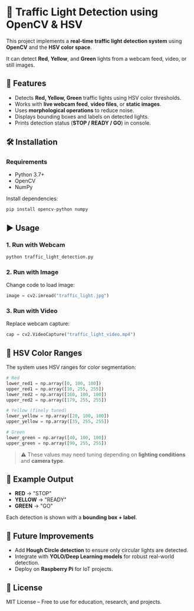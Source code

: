 # 🚦 Traffic Light Detection using OpenCV & HSV

This project implements a **real-time traffic light detection system** using **OpenCV** and the **HSV color space**.

It can detect **Red**, **Yellow**, and **Green** lights from a webcam feed, video, or still images.


## 📌 Features

* Detects **Red, Yellow, Green** traffic lights using HSV color thresholds.
* Works with **live webcam feed**, **video files**, or **static images**.
* Uses **morphological operations** to reduce noise.
* Displays bounding boxes and labels on detected lights.
* Prints detection status (**STOP / READY / GO**) in console.


## 🛠️ Installation

### Requirements

* Python 3.7+
* OpenCV
* NumPy

Install dependencies:

```bash
pip install opencv-python numpy
```


## ▶️ Usage

### 1. Run with Webcam

```bash
python traffic_light_detection.py
```

### 2. Run with Image

Change code to load image:

```python
image = cv2.imread("traffic_light.jpg")
```

### 3. Run with Video

Replace webcam capture:

```python
cap = cv2.VideoCapture("traffic_light_video.mp4")
```


## 🔑 HSV Color Ranges

The system uses HSV ranges for color segmentation:

```python
# Red
lower_red1 = np.array([0, 100, 100])
upper_red1 = np.array([10, 255, 255])
lower_red2 = np.array([160, 100, 100])
upper_red2 = np.array([179, 255, 255])

# Yellow (finely tuned)
lower_yellow = np.array([20, 100, 100])
upper_yellow = np.array([35, 255, 255])

# Green
lower_green = np.array([40, 100, 100])
upper_green = np.array([90, 255, 255])
```

> ⚠️ These values may need tuning depending on **lighting conditions** and **camera type**.


## 📸 Example Output

* **RED** → "STOP"
* **YELLOW** → "READY"
* **GREEN** → "GO"

Each detection is shown with a **bounding box + label**.


## 🚀 Future Improvements

* Add **Hough Circle detection** to ensure only circular lights are detected.
* Integrate with **YOLO/Deep Learning models** for robust real-world detection.
* Deploy on **Raspberry Pi** for IoT projects.


## 📜 License

MIT License – Free to use for education, research, and projects.
